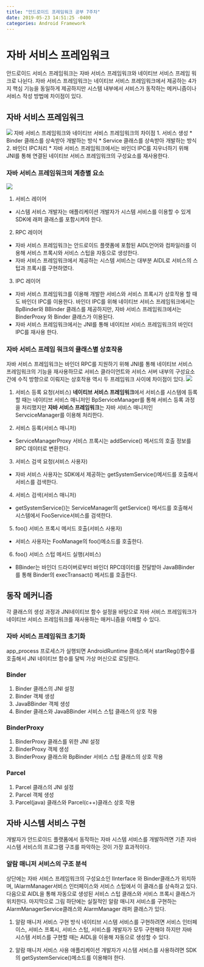 ```yaml
---
title: "안드로이드 프레임워크 공부 7주차"
date: 2019-05-23 14:51:25 -0400
categories: Android Framework
---
```


자바 서비스 프레임워크
=============
안드로이드 서비스 프레임워크는 자바 서비스 프레임워크와 네이티브 서비스 프레임 워크로 나뉜다.
자바 서비스 프레임워크는 네이티브 서비스 프레임워크에서 제공하는 4가지 핵심 기능을 동일하게 제공하지만 시스템 내부에서 서비스가 동작하는 메커니즘이나 서비스 작성 방법에 차이점이 있다.

자바 서비스 프레임워크
-------------
<img src="https://user-images.githubusercontent.com/48199401/58265505-c7252480-7dba-11e9-9d17-02206c526eac.PNG">
자바 서비스 프레임워크와 네이티브 서비스 프레임워크의 차이점
1. 서비스 생성
  * Binder 클래스를 상속받아 개발하는 방식
  * Service 클래스를 상속받아 개발하는 방식
2. 바인더 IPC처리
  * 자바 서비스 프레임워크에서는 바인더 IPC를 지우너하기 위해 JNI를 통해 연결된 네이티브 서비스 프레임워크의 구성요소를 재사용한다.

### 자바 서비스 프레임워크의 계층별 요소
<img src="https://user-images.githubusercontent.com/48199401/58266020-d22c8480-7dbb-11e9-8424-bc8d203396b8.PNG">

1. 서비스 레이어
* 시스템 서비스 개발자는 애플리케이션 개발자가 시스템 서비스를 이용할 수 있게 SDK에 래퍼 클래스를 포함시켜야 한다.

2. RPC 레이어
* 자바 서비스 프레임워크는 안드로이드 플랫폼에 포함된 AIDL언어와 컴파일러를 이용해 서비스 프록시와 서비스 스텁을 자동으로 생성한다.
* 자바 서비스 프레임워크에서 제공하는 시스템 서비스는 대부분 AIDL로 서비스의 스텁과 프록시를 구현하였다.

3. IPC 레이어
* 자바 서비스 프레임워크를 이용해 개발한 서비스와 서비스 프록시가 상호작용 할 때도 바인더 IPC를 이용한다. 바인더 IPC를 위해 네이티브 서비스 프레임워크에서는 BpBinder와 BBinder 클래스를 제공하지만, 자바 서비스 프레임워크에서는 BinderProxy 와 Binder 클래스가 이용된다.
* 자바 서비스 프레임워크에서는 JNI를 통해 네이티브 서비스 프레임워크의 바인더 IPC를 재사용 한다.

### 자바 서비스 프레임 워크의 클래스별 상호작용
자바 서비스 프레임워크는 바인더 RPC를 지원하기 위해 JNI를 통해 네이티브 서비스 프레임워크의 기능을 재사용하므로 서비스 클라이언트와 서비스 서버 내부의 구성요소 간에 수직 방향으로 이뤄지는 상호작용 역시 두 프레임워크 사이에 차이점이 있다.
<img src="https://user-images.githubusercontent.com/48199401/58267653-048bb100-7dbf-11e9-8fad-2f519553b6ce.PNG">
1. 서비스 등록 요청(서비스)
**네이티브 서비스 프레임워크**에서 서비스를 시스템에 등록할 때는 네이티브 서비스 매니저인 BpServiceManager를 통해 서비스 등록 과정을 처리했지만 **자바 서비스 프레임워크**는 자바 서비스 매니저인 ServciceManager를 이용해 처리한다. 

2. 서비스 등록(서비스 매니저)
* ServiceManagerProxy 서비스 프록시는 addService() 메서드의 호출 정보를 RPC 데이터로 변환한다.

3. 서비스 검색 요청(서비스 사용자)
* 자바 서비스 사용자는 SDK에서 제공하는 getSystemService()메서드를 호출해서 서비스를 검색한다.

4. 서비스 검색(서비스 매니저)
* getSystemService()는 ServiceManager의 getService() 메서드를 호출해서 시스템에서 FooService서비스를 검색한다. 

5. foo() 서비스 프록시 메서드 호출(서비스 사용자)
* 서비스 사용자는 FooManage의 foo()메소드를 호출한다.

6. foo() 서비스 스텁 메서드 실행(서비스)
* BBinder는 바인더 드라이버로부터 바인더 RPC데이터를 전달받아 JavaBBinder를 통해 Binder의 execTransact() 메서드를 호출한다.

동작 메커니즘
-------------
각 클래스의 생성 과정과 JNI네이티브 함수 설정을 바탕으로 자바 서비스 프레임워크가 네이티브 서비스 프레임워크를 재사용하는 매커니즘을 이해할 수 있다. 

### 자바 서비스 프레임워크 초기화
app_process 프로세스가 실행되면 AndroidRuntime 클래스에서 startReg()함수를 호출해서 JNI 네이티브 함수를 달빅 가상 머신으로 로딩한다.

### Binder
1. Binder 클래스의 JNI 설정
2. Binder 객체 생성
3. JavaBBinder 객체 생성
4. Binder 클래스와 JavaBBinder 서비스 스텁 클래스의 상호 작용

### BinderProxy
1. BinderProxy 클래스를 위한 JNI 설정
2. BinderProxy 객체 생성
3. BinderProxy 클래스와 BpBinder 서비스 스텁 클래스의 상호 작용

### Parcel
1. Parcel 클래스의 JNI 설정
2. Parcel 객체 생성
3. Parcel(java) 클래스와 Parcel(c++)클래스  상호 작용

자바 시스템 서비스 구현
-------------
개발자가 안드로이드 플랫폼에서 동작하는 자바 시스템 서비스를 개발하려면 기존 자바 시스템 서비스의 프로그램 구조를 파악하는 것이 가장 효과적이다.

### 알람 매니저 서비스의 구조 분석
상단에는 자바 서비스 프레임워크의 구성요소인 IInterface 와 Binder클래스가 위치하며, IAlarmManager서비스 인터페이스와 서비스 스텁에서 이 클래스를 상속하고 있다. 다음으로 AIDL을 통해 자동으로 생성된 서비스 스텁 클래스와 서비스 프록시 클래스가 위치한다. 마지막으로 그림 하단에는 실질적인 알람 매니저 서비스를 구현하는 AlarmManagerService클래스와 AlarmManager 래퍼 클래스가 있다.

1. 알람 매니저 서비스 구현 방식
네이티브 시스템 서비스를 구현하려면 서비스 인터페이스, 서비스 프록시, 서비스 스텁, 서비스를 개발자가 모두 구현해야 하지만 자바 시스템 서비스를 구현할 때는 AIDL을 이용해 자동으로 생성할 수 있다.

2. 알람 매니저 서비스 사용
애플리케이션 개발자가 시스템 서비스를 사용하려면 SDK의 getSystemService()메소드를 이용해야 한다. 
